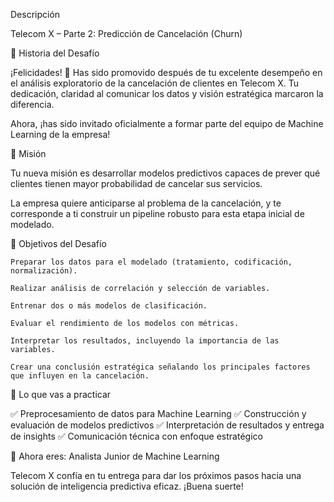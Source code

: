 Descripción

Telecom X – Parte 2: Predicción de Cancelación (Churn)

📣 Historia del Desafío

¡Felicidades! 🎉 Has sido promovido después de tu excelente desempeño en el análisis exploratorio de la cancelación de clientes en Telecom X. Tu dedicación, claridad al comunicar los datos y visión estratégica marcaron la diferencia.

Ahora, ¡has sido invitado oficialmente a formar parte del equipo de Machine Learning de la empresa!

🎯 Misión

Tu nueva misión es desarrollar modelos predictivos capaces de prever qué clientes tienen mayor probabilidad de cancelar sus servicios.

La empresa quiere anticiparse al problema de la cancelación, y te corresponde a ti construir un pipeline robusto para esta etapa inicial de modelado.

🧠 Objetivos del Desafío

    Preparar los datos para el modelado (tratamiento, codificación, normalización).

    Realizar análisis de correlación y selección de variables.

    Entrenar dos o más modelos de clasificación.

    Evaluar el rendimiento de los modelos con métricas.

    Interpretar los resultados, incluyendo la importancia de las variables.

    Crear una conclusión estratégica señalando los principales factores que influyen en la cancelación.

🧰 Lo que vas a practicar

✅ Preprocesamiento de datos para Machine Learning
✅ Construcción y evaluación de modelos predictivos
✅ Interpretación de resultados y entrega de insights
✅ Comunicación técnica con enfoque estratégico

🚀 Ahora eres: Analista Junior de Machine Learning

Telecom X confía en tu entrega para dar los próximos pasos hacia una solución de inteligencia predictiva eficaz. ¡Buena suerte!
